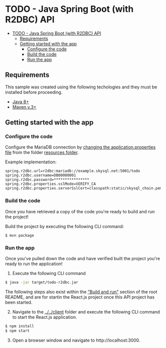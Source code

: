 # TODO - Java Spring Boot (with R2DBC) API

- [TODO - Java Spring Boot (with R2DBC) API](#todo---java-spring-boot-with-r2dbc-api)
	- [Requirements <a name="requirements"></a>](#requirements-)
	- [Getting started with the app <a name="getting-started"></a>](#getting-started-with-the-app-)
		- [Configure the code <a name="configure-code"></a>](#configure-the-code-)
		- [Build the code <a name="build-code"></a>](#build-the-code-)
		- [Run the app <a name="run-app"></a>](#run-the-app-)

## Requirements <a name="requirements"></a>

This sample was created using the following techologies and they must be installed before proceeding.

* [Java 8+](https://www.java.com/en/download/)
* [Maven v.3+](https://maven.apache.org/)

## Getting started with the app <a name="getting-started"></a>

### Configure the code <a name="configure-code"></a>

Configure the MariaDB connection by [changing the application.properties file](https://docs.spring.io/spring-boot/docs/current/reference/html/application-properties.html) from the folder [resources folder](src/main/resources).

Example implementation:

```
spring.r2dbc.url=r2dbc:mariadb://example.skysql.net:5001/todo
spring.r2dbc.username=DB00000001
spring.r2dbc.password=****************
spring.r2dbc.properties.sslMode=VERIFY_CA
spring.r2dbc.properties.serverSslCert=classpath:static/skysql_chain.pem
```

### Build the code <a name="build-code"></a>

Once you have retrieved a copy of the code you're ready to build and run the project! 

Build the project by executing the following CLI command:

```
$ mvn package
```

### Run the app <a name="run-app"></a>

Once you've pulled down the code and have verified built the project you're ready to run the application! 

1. Execute the following CLI command 

```bash
$ java -jar target/todo-r2dbc.jar
```

The following steps also exist within the ["Build and run"](../../#build-and-run-the-app-) section of the root README, and are for startin the React.js project once this API project has been started.

2. Navigate to the [../../client](client) folder and execute the following CLI command to start the React.js application.

```bash 
$ npm install
$ npm start
```

3. Open a browser window and navigate to http://localhost:3000.
